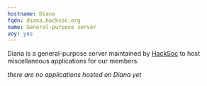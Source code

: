 ```yaml
---
hostname: Diana
fqdn: diana.hacksoc.org
name: General-purpose server
uoy: yes
---
```


Diana is a general-purpose server maintained by [HackSoc](https://www.hacksoc.org) to host miscellaneous applications for our members.

*there are no applications hosted on Diana yet*